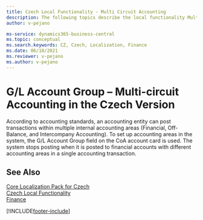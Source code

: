 ```yaml
---
title: Czech Local Functionality - Multi Circuit Accounting 
description: The following topics describe the local functionality Multi Circuit Accounting in the Czech version of Business Central.
author: v-pejano

ms-service: dynamics365-business-central
ms.topic: conceptual
ms.search.keywords: CZ, Czech, Localization, Finance  
ms.date: 06/18/2021
ms.reviewer: v-pejano
ms.author: v-pejano
---
```


# G/L Account Group – Multi-circuit Accounting in the Czech Version

According to accounting standards, an accounting entity can post transactions within multiple internal accounting areas (Financial, Off-Balance, and Intercompany Accounting).
To set up accounting areas in the system, the G/L Account Group field on the CoA account card is used. The system stops posting when it is posted to financial accounts with different accounting areas in a single accounting transaction.

## See Also

[Core Localization Pack for Czech](ui-extensions-core-localization-pack-cz.md)  
[Czech Local Functionality](czech-local-functionality.md)  
[Finance](../../finance.md)  


[!INCLUDE[footer-include](../../includes/footer-banner.md)]